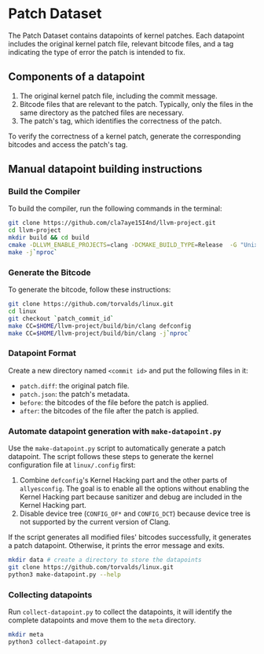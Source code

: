 # Patch Dataset

The Patch Dataset contains datapoints of kernel patches. Each datapoint includes the original kernel patch file, relevant bitcode files, and a tag indicating the type of error the patch is intended to fix.

## Components of a datapoint

1. The original kernel patch file, including the commit message.
2. Bitcode files that are relevant to the patch. Typically, only the files in the same directory as the patched files are necessary.
3. The patch's tag, which identifies the correctness of the patch.

To verify the correctness of a kernel patch, generate the corresponding bitcodes and access the patch's tag.

## Manual datapoint building instructions

### Build the Compiler

To build the compiler, run the following commands in the terminal:

```bash
git clone https://github.com/cla7aye15I4nd/llvm-project.git
cd llvm-project
mkdir build && cd build
cmake -DLLVM_ENABLE_PROJECTS=clang -DCMAKE_BUILD_TYPE=Release  -G "Unix Makefiles" ../llvm
make -j`nproc`
```

### Generate the Bitcode

To generate the bitcode, follow these instructions:

```bash
git clone https://github.com/torvalds/linux.git
cd linux
git checkout `patch_commit_id`
make CC=$HOME/llvm-project/build/bin/clang defconfig
make CC=$HOME/llvm-project/build/bin/clang -j`nproc`
```

### Datapoint Format

Create a new directory named `<commit id>` and put the following files in it:

- `patch.diff`: the original patch file.
- `patch.json`: the patch's metadata.
- `before`: the bitcodes of the file before the patch is applied.
- `after`: the bitcodes of the file after the patch is applied.

### Automate datapoint generation with `make-datapoint.py`

Use the `make-datapoint.py` script to automatically generate a patch datapoint. The script follows these steps to generate the kernel configuration file at `linux/.config` first:

1. Combine `defconfig`'s Kernel Hacking part and the other parts of `allyesconfig`. The goal is to enable all the options without enabling the Kernel Hacking part because sanitizer and debug are included in the Kernel Hacking part.
2. Disable device tree (`CONFIG_OF*` and `CONFIG_DCT`) because device tree is not supported by the current version of Clang.

If the script generates all modified files' bitcodes successfully, it generates a patch datapoint. Otherwise, it prints the error message and exits.

```bash
mkdir data # create a directory to store the datapoints
git clone https://github.com/torvalds/linux.git
python3 make-datapoint.py --help
```

### Collecting datapoints

Run `collect-datapoint.py` to collect the datapoints, it will identify the complete datapoints and move them to the `meta` directory.

```bash
mkdir meta
python3 collect-datapoint.py
```